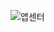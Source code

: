 ![앱센터](https://github.com/yheon/Study-Hub/assets/162976327/53efc9b1-02c4-44f3-b132-431c28472c4d)
